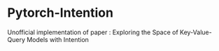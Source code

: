 # Pytorch-Intention
Unofficial implementation of paper : Exploring the Space of Key-Value-Query Models with Intention

